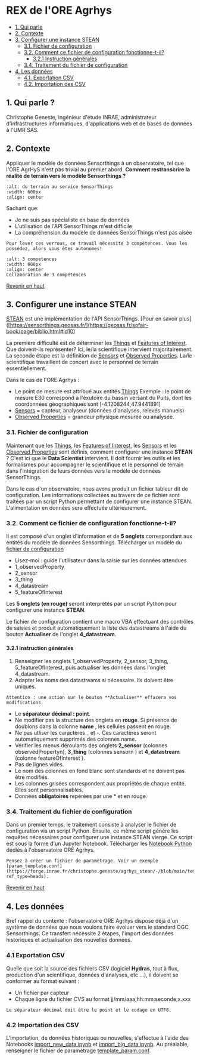 # REX de l'ORE Agrhys

- [1. Qui parle](#qui_parle)
- [2. Contexte](#intro)
- [3. Configurer une instance STEAN](#conf)
  - [3.1. Fichier de configuration](#fichier_conf)
  - [3.2. Comment ce fichier de configuration fonctionne-t-il?](#fonc_conf)
    - [3.2.1 Instruction générales](#instruction)
  - [3.4. Traitement du fichier de configuration](#create_conf)
- [4. Les données](#data)
  - [4.1. Exportation CSV](#data_histo)
  - [4.2. Importation des CSV](#data_new)

<a id="top"></a>
<a id="qui_parle"></a>

## 1. Qui parle ?

Christophe Geneste, ingénieur d'étude INRAE, administrateur d'infrastructures informatiques, d'applications web et de bases de données à l'UMR SAS.

<a id="intro"></a>

## 2. Contexte

Appliquer le modèle de données Sensorthings à un observatoire, tel que l'ORE AgrHyS n'est pas trivial au premier abord.
**Comment restranscrire la réalité de terrain vers le modèle Sensorthings ?**

```{image} img/terrain_vers_ST_v2.png
:alt: du terrain au service SensorThings
:width: 600px
:align: center
```

Sachant que:

- Je ne suis pas spécialiste en base de données
- L'utilisation de l'API SensorThings m'est difficile
- La compréhension du modèle de données SensorThings n'est pas aisée

```{important}
Pour lever ces verrous, ce travail nécessite 3 compétences. Vous les possédez, alors vous êtes autonomes!
```

```{figure} img/trois_competences.png
:alt: 3 competences
:width: 600px
:align: center
Collaboration de 3 compétences
```

[Revenir en haut](#top)
<a id="conf"></a>

## 3. Configurer une instance STEAN

[STEAN](https://github.com/Mario-35/STEAN) est une implémentation de l'API SensorThings. [Pour en savoir plus]([https://sensorthings.geosas.fr/](https://geosas.fr/sofair-book/page/biblio.html#id10)

La première difficulté est de déterminer les [Things](https://geosas.fr/sofair-book/page/chap-sensorthings/things.html) et [Features of Interest](https://geosas.fr/sofair-book/page/chap-sensorthings/featureofinterest.html). Que doivent-ils représenter? Ici, le/la scientifique intervient majoritairement.
La seconde étape est la définition de [Sensors](https://geosas.fr/sofair-book/page/chap-sensorthings/sensors.html) et [Observed Properties](https://geosas.fr/sofair-book/page/chap-sensorthings/observedproperties.html). La/le scientifique travaillent de concert avec le personnel de terrain essentiellement.

Dans le cas de l'ORE Agrhys :

- Le point de mesure est attribué aux entités [Things](https://geosas.fr/sofair-book/page/chap-sensorthings/things.html)
  Exemple : le point de mesure E30 correspond à l'éxutoire du bassin versant du Puits, dont les coordonnées géographiques sont [-4.1208244,47.9441891]
- [Sensors](https://geosas.fr/sofair-book/page/chap-sensorthings/sensors.html) = capteur, analyseur (données d'analyses, relevés manuels)
- [Observed Properties](https://geosas.fr/sofair-book/page/chap-sensorthings/observedproperties.html) = grandeur physique mesurée ou analysée.

<a id="fichier_conf"></a>

### 3.1. Fichier de configuration

Maintenant que les [Things](https://geosas.fr/sofair-book/page/chap-sensorthings/things.html), les [Features of Interest](https://geosas.fr/sofair-book/page/chap-sensorthings/featureofinterest.html), les [Sensors](https://geosas.fr/sofair-book/page/chap-sensorthings/sensors.html) et les [Observed Properties](https://geosas.fr/sofair-book/page/chap-sensorthings/observedproperties.html) sont définis, comment configurer une instance **STEAN** ? C'est ici que le **Data Scientist** intervient. Il doit fournir les outils et les formalismes pour accompagner le scientifique et le personnel de terrain dans l'intégration de leurs données vers le modèle de données SensorThings.

Dans le cas d'un observatoire, nous avons produit un fichier tableur dit de configuration. Les informations collectées au travers de ce fichier sont traitées par un script Python permettant de configurer une instance STEAN. L'alimentation en données sera effectuée ultérieurement.

<a id="fonc_conf"></a>

### 3.2. Comment ce fichier de configuration fonctionne-t-il?

Il est composé d'un onglet d'information et de **5 onglets** correspondant aux entités du modèle de données Sensorthings. Télécharger un modèle du [fichier de configuration](https://forge.inrae.fr/christophe.geneste/agrhys_stean/-/blob/main/template_configuration_STEAN.xlsm?ref_type=heads)

- Lisez-moi : guide l'utilisateur dans la saisie sur les données attendues
- 1_observedProperty
- 2_sensor
- 3_thing
- 4_datastream
- 5_featureOfInterest

Les **5 onglets (en rouge)** seront interprétés par un script Python pour configurer une instance **STEAN**.

Le fichier de configuration contient une macro VBA effectuant des contrôles de saisies et produit automatiquement la liste des datastreams à l'aide du bouton **Actualiser** de l'onglet **4_datastream**.

<a id="instruction"></a>

#### 3.2.1 Instruction générales

1. Renseigner les onglets 1_observedProperty, 2_sensor, 3_thing, 5_featureOfInterest, puis actualiser les données dans l'onglet 4_datastream.
2. Adapter les noms des datastreams si nécessaire. Ils doivent être uniques.

```{important}
Attention : une action sur le bouton **Actualiser** effacera vos modifications.
```

- Le **séparateur décimal : point**.
- Ne modifier pas la structure des onglets en **rouge**. Si présence de doublons dans la colonne **name** , les cellules passent en rouge.
- Ne pas utliser les caractères \_ et -. Ces caractères seront automatiquement supprimés des colonnes name.
- Vérifier les menus déroulants des onglets **2_sensor** (colonnes observedPropertyn), **3_thing** (colonnes sensorn ) et **4_datastream** (colonne featureOfInterest ).
- Pas de lignes vides.
- Le nom des colonnes en fond blanc sont standards et ne doivent pas être modifiés.
- Les colonnes grisées correspondent aux propriétés de chaque entité. Elles sont personnalisables.
- Données **obligatoires** repérées par une \* et en rouge.

<a id="create_conf"></a>

### 3.4. Traitement du fichier de configuration

Dans un premier temps, le traitement consiste à analyser le fichier de configuration via un script Python.
Ensuite, ce même script génère les requêtes nécessaires pour configurer une instance STEAN vierge.
Ce script est sous la forme d'un Jupyter Notebook. Télécharger les [Notebook Python](https://forge.inrae.fr/christophe.geneste/agrhys_stean/-/tree/main?ref_type=heads) dédiés à l'observatoire ORE Agrhys.

```{tip}
Pensez à créer un fichier de paramètrage. Voir un exemple [param_template.conf](https://forge.inrae.fr/christophe.geneste/agrhys_stean/-/blob/main/template_param.conf?ref_type=heads).
```

[Revenir en haut](#top)
<a id="data"></a>

## 4. Les données

Bref rappel du contexte : l'observatoire ORE Agrhys dispose déjà d'un système de données que nous voulons faire évoluer vers le standard OGC Sensorthings.
Ce transfert nécessite 2 étapes, l'import des données historiques et actualisation des nouvelles données.

<a id="exp_histo"></a>

### 4.1 Exportation CSV

Quelle que soit la source des fichiers CSV (logiciel **Hydras**, tout à flux, production d'un scientifique, données d'analyses, etc ...), il doivent se conformer au format suivant :

- Un fichier par capteur
- Chaque ligne du fichier CVS au format jj/mm/aaa;hh:mm:seconde;x.xxx

```{important}
Le séparateur décimal doit être le point et le codage en UTF8.
```

<a id="data_new"></a>

### 4.2 Importation des CSV

L'importation, de données historiques ou nouvelles, s'effectue à l'aide des Notebooks [import_new_data.ipynb](https://forge.inrae.fr/christophe.geneste/agrhys_stean/-/blob/main/import_new_data.ipynb?ref_type=heads) et [import_big_data.ipynb](https://forge.inrae.fr/christophe.geneste/agrhys_stean/-/blob/main/import_big_data.ipynb?ref_type=heads).
Au préalable, renseigner le fichier de paramétrage [template_param.conf](https://forge.inrae.fr/christophe.geneste/agrhys_stean/-/blob/main/template_param.conf?ref_type=heads).
